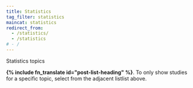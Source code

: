 ```yaml
---
title: Statistics
tag_filter: statistics
maincat: statistics
redirect_from:
  - /statistics/
  - /statistics
# - /
---
```


Statistics topics

<strong>{% include fn_translate id="post-list-heading" %}</strong>. To only show studies for a specific topic, select from the <span class="selector-position-help-md">adjacent list</span><span class="selector-position-help-xs">list above</span>.
